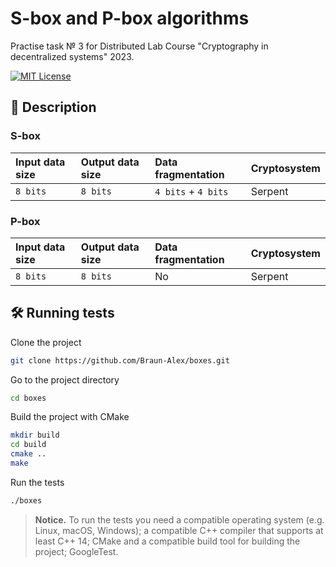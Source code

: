 # S-box and P-box algorithms

Practise task № 3 for Distributed Lab Course "Cryptography in decentralized systems" 2023.

[![MIT License](https://img.shields.io/badge/License-MIT-green.svg)](https://choosealicense.com/licenses/mit/)

## 💬 Description

### S-box

| Input data size | Output data size | Data fragmentation  | Cryptosystem | 
| :-------------- | :--------------- | :------------------ | :----------- |
| `8 bits`        | `8 bits`         | `4 bits` + `4 bits` | Serpent      |

### P-box

| Input data size | Output data size | Data fragmentation | Cryptosystem | 
| :-------------- | :--------------- | :----------------- | :----------- |
| `8 bits`        | `8 bits`         | No                 | Serpent      |

## 🛠 Running tests

Clone the project

```bash
git clone https://github.com/Braun-Alex/boxes.git
```

Go to the project directory

```bash
cd boxes
```

Build the project with CMake

```bash
mkdir build
cd build
cmake ..
make
```

Run the tests

```bash
./boxes
```

> **Notice.** To run the tests you need a compatible operating system (e.g. Linux, macOS, Windows); a compatible C++ compiler that supports
> at least C++ 14; CMake and a compatible build tool for building the project; GoogleTest.
